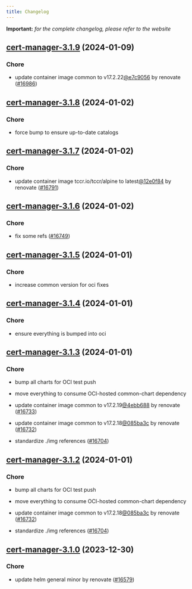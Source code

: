 ```yaml
---
title: Changelog
---
```


**Important:**
*for the complete changelog, please refer to the website*




## [cert-manager-3.1.9](https://github.com/truecharts/charts/compare/cert-manager-3.1.8...cert-manager-3.1.9) (2024-01-09)

### Chore



- update container image common to v17.2.22[@e7c9056](https://github.com/e7c9056) by renovate ([#16986](https://github.com/truecharts/charts/issues/16986))


## [cert-manager-3.1.8](https://github.com/truecharts/charts/compare/cert-manager-3.1.7...cert-manager-3.1.8) (2024-01-02)

### Chore



- force bump to ensure up-to-date catalogs


## [cert-manager-3.1.7](https://github.com/truecharts/charts/compare/cert-manager-3.1.6...cert-manager-3.1.7) (2024-01-02)

### Chore



- update container image tccr.io/tccr/alpine to latest[@12e0f84](https://github.com/12e0f84) by renovate ([#16791](https://github.com/truecharts/charts/issues/16791))


## [cert-manager-3.1.6](https://github.com/truecharts/charts/compare/cert-manager-3.1.5...cert-manager-3.1.6) (2024-01-02)

### Chore



- fix some refs ([#16749](https://github.com/truecharts/charts/issues/16749))


## [cert-manager-3.1.5](https://github.com/truecharts/charts/compare/cert-manager-3.1.4...cert-manager-3.1.5) (2024-01-01)

### Chore



- increase common version for oci fixes


## [cert-manager-3.1.4](https://github.com/truecharts/charts/compare/cert-manager-3.1.3...cert-manager-3.1.4) (2024-01-01)

### Chore



- ensure everything is bumped into oci


## [cert-manager-3.1.3](https://github.com/truecharts/charts/compare/cert-manager-3.1.0...cert-manager-3.1.3) (2024-01-01)

### Chore



- bump all charts for OCI test push

- move everything to consume OCI-hosted common-chart dependency

- update container image common to v17.2.19[@4ebb688](https://github.com/4ebb688) by renovate ([#16733](https://github.com/truecharts/charts/issues/16733))

- update container image common to v17.2.18[@085ba3c](https://github.com/085ba3c) by renovate ([#16732](https://github.com/truecharts/charts/issues/16732))

- standardize ./img references ([#16704](https://github.com/truecharts/charts/issues/16704))


## [cert-manager-3.1.2](https://github.com/truecharts/charts/compare/cert-manager-3.1.0...cert-manager-3.1.2) (2024-01-01)

### Chore



- bump all charts for OCI test push

- move everything to consume OCI-hosted common-chart dependency

- update container image common to v17.2.18[@085ba3c](https://github.com/085ba3c) by renovate ([#16732](https://github.com/truecharts/charts/issues/16732))

- standardize ./img references ([#16704](https://github.com/truecharts/charts/issues/16704))
## [cert-manager-3.1.0](https://github.com/truecharts/charts/compare/cert-manager-3.0.2...cert-manager-3.1.0) (2023-12-30)

### Chore

- update helm general minor by renovate ([#16579](https://github.com/truecharts/charts/issues/16579))
